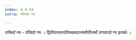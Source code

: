 ```yaml
---
index: 4.4.44
sutra: परिषदो ण्यः

---
```

_परिषदो ण्यः_ - परिषदो ण्यः । द्वितीयान्तात्परिषच्छब्दात्समवैतीत्यर्थे ठगपवादो ण्य इत्यर्थः ।